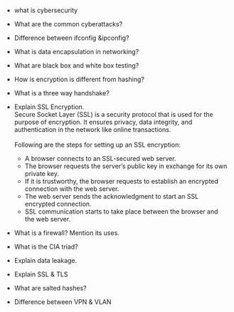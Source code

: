 - what is cybersecurity
- What are the common cyberattacks?
- Difference between ifconfig &ipconfig?
- What is data encapsulation in networking?
- What are black box and white box testing?
- How is encryption is different from hashing?
- What is a three way handshake?
- Explain SSL Encryption. <br>
  Secure Socket Layer (SSL) is a security protocol that is used for the purpose of encryption. It ensures privacy, data integrity, and authentication in the network like   online transactions.<br><br>
  Following are the steps for setting up an SSL encryption: 
  - A browser connects to an SSL-secured web server. 
  - The browser requests the server’s public key in exchange for its own private key. 
  - If it is trustworthy, the browser requests to establish an encrypted connection with the web server. 
  - The web server sends the acknowledgment to start an SSL encrypted connection. 
  - SSL communication starts to take place between the browser and the web server.
- What is a firewall? Mention its uses.
- What is the CIA triad?

- Explain data leakage.
- Explain SSL & TLS
- What are salted hashes?
- Difference between VPN & VLAN
